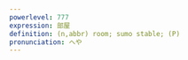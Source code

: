 ```yaml
---
powerlevel: 777
expression: 部屋
definition: (n,abbr) room; sumo stable; (P)
pronunciation: へや
---
```

